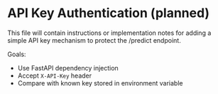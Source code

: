# API Key Authentication (planned)

This file will contain instructions or implementation notes for adding a simple API key mechanism to protect the /predict endpoint.

Goals:
- Use FastAPI dependency injection
- Accept `X-API-Key` header
- Compare with known key stored in environment variable
